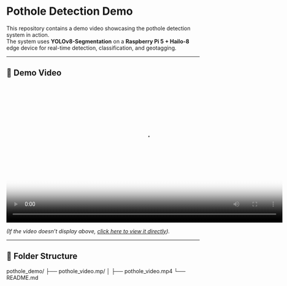 # Pothole Detection Demo

This repository contains a demo video showcasing the pothole detection system in action.  
The system uses **YOLOv8-Segmentation** on a **Raspberry Pi 5 + Hailo-8** edge device for real-time detection, classification, and geotagging.

---

## 🎥 Demo Video

<video controls width="720" preload="metadata" poster="pothole_video.mp/poster.jpg">
  <source src="pothole_video.mp/pothole_video.mp4" type="video/mp4" />
  Your browser does not support the video tag.
</video>

*(If the video doesn’t display above, [click here to view it directly](https://raw.githubusercontent.com/jameschloe810/pothole_demo/main/pothole_video.mp/pothole_video.mp4)).*

---

## 📂 Folder Structure
pothole_demo/
├── pothole_video.mp/
│ ├── pothole_video.mp4
└── README.md

